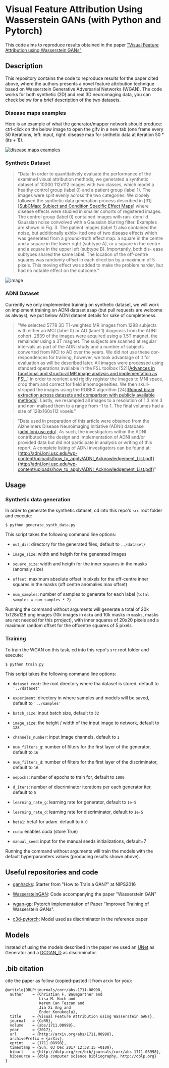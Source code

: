 # Visual Feature Attribution Using Wasserstein GANs (with Python and Pytorch)

This code aims to reproduce results obtained in the paper ["Visual Feature Attribution using Wasserstein GANs"](https://arxiv.org/abs/1711)

## Description

This repository contains the code to reproduce results for the paper cited above, where the authors presents a novel feature attribution technique based on Wasserstein Generative Adversarial Networks (WGAN). The code works for both synthetic (2D) and real 3D neuroimaging data, you can check below for a brief description of the two datasets.

### Disease maps examples

Here is an example of what the generator/mapper network should produce: ctrl-click on the below image to open the gifv in a new tab (one frame every 50 iterations, left: input, right: disease map for sinthetic data at iteration 50 * (its + 1)).

[![disease maps examples](doc/imgs/fake_samples_03100.png)](https://i.imgur.com/TGreChH.gifv)

### Synthetic Dataset

>"Data:
In order to quantitatively evaluate the performance
of the examined visual attribution methods,  we generated
a  synthetic  dataset  of  10000  112x112  images  with  two
classes, which model a healthy control group (label 0) and a
patient group (label 1). The images were split evenly across
the two categories.  We closely followed the synthetic data
generation process described in [31][[SubCMap: Subject and Condition Specific Effect Maps](https://arxiv.org/abs/1701.02610)]
where disease effects were studied in smaller cohorts of registered images.
The control group (label 0) contained images with ran-
dom iid Gaussian noise convolved with a Gaussian blurring
filter.  Examples are shown in Fig.  3.  The patient images
(label 1) also contained the noise,  but additionally exhib-
ited one of two disease effects which was generated from a
ground-truth effect map: a square in the centre and a square
in the lower right (subtype A), or a square in the centre and a
square in the upper left (subtype B). Importantly, both dis-
ease subtypes shared the same label.   The location of the
off-centre squares was randomly offset in each direction by
a maximum of 5 pixels.  This moving effect was added to
make the problem harder, but had no notable effect on the
outcome."

![image](doc/imgs/im3.png)


### ADNI Dataset

Currently we only implemented training on synthetic dataset, we will work on implement training on ADNI dataset asap (but pull requests are welcome as always), we put below ADNI dataset details for sake of completeness.

>"We selected 5778 3D T1-weighted MR images from
1288 subjects with either an MCI (label 0) or AD (label 1) diagnosis from the ADNI cohort. 2839 of the images
were acquired using a 1.5T magnet, the remainder using a
3T magnet. The subjects are scanned at regular intervals as
part of the ADNI study and a number of subjects converted
from MCI to AD over the years. We did not use these cor-
respondences for training, however, we took advantage of it
for evaluation as will be described later.
All images were processed using standard operations
available in the FSL toolbox [52][[Advances in functional and structural MR 
image analysis and implementation as FSL.](https://www.ncbi.nlm.nih.gov/pubmed/15501092)] in order to reorient and
rigidly register the images to MNI space, crop them and
correct for field inhomogeneities. We then skull-stripped
the images using the ROBEX algorithm [24][[Robust brain extraction across datasets and comparison with
publicly available methods](https://www.ncbi.nlm.nih.gov/pubmed/21880566)]. Lastly, we
resampled all images to a resolution of 1.3 mm 3 and nor-
malised them to a range from -1 to 1. The final volumes
had a size of 128x160x112 voxels."

>"Data used in preparation of this article were obtained from
the Alzheimers Disease Neuroimaging Initiative (ADNI) database
([adni.loni.usc.edu](http://adni.loni.usc.edu)).
As such, the investigators within the ADNI
contributed to the design and implementation of ADNI and/or provided data but 
did not participate in analysis or writing of this
report. A complete listing of ADNI investigators can be found at:
[http://adni.loni.usc.edu/wp-content/uploads/how_to_apply/ADNI_Acknowledgement_List.pdf](http://adni.loni.usc.edu/wp-content/uploads/how_to_apply/ADNI_Acknowledgement_List.pdf)"


## Usage

### Synthetic data generation
In order to generate the synthetic dataset, cd into this repo's `src` root folder and execute:

    $ python generate_synth_data.py

This script takes the following command line options:

- `out_dir`: directory for the generated files, default to `../dataset/`

- `image_size`: width and heigth for the generated images

- `square_size`: width and heigth for the inner squares in the masks (anomaly size)

- `offset`: maximum absolute offset in pixels for the off-centre inner squares in the masks (off centre anomalies max offset)

- `num_samples`: number of samples to generate for each label (`total samples = num_samples * 2`)

Running the command without arguments will generate a total of 20k 1x128x128 png images (10k images in `data` and 10k masks in `masks`, masks are not needed for this prroject), with inner squares of 20x20 pixels and a maximum random offset for the offcentre squares of 5 pixels. 

### Training

To train the WGAN on this task, cd into this repo's `src` root folder and execute:

    $ python train.py


This script takes the following command line options:

- `dataset_root`: the root directory where tha dataset is stored, default to `'../dataset'`

- `experiment`: directory in where samples and models will be saved, default to `'../samples'`

- `batch_size`: input batch size, default to `32`

- `image_size`: the height / width of the input image to network, default to `128`

- `channels_number`: input image channels, default to `1`

- `num_filters_g`: number of filters for the first layer of the generator, default to `16`

- `num_filters_d`: number of filters for the first layer of the discriminator, default to `16`

- `nepochs`: number of epochs to train for, default to `1000`

- `d_iters`: number of discriminator iterations per each generator iter, default to `5`

- `learning_rate_g`: learning rate for generator, default to `1e-5`

- `learning_rate_d`: learning rate for discriminator, default to `1e-5`

- `beta1`: beta1 for adam. default to `0.0`

- `cuda`: enables cuda (store True)

- `manual_seed`: input for the manual seeds initializations, default=7

Running the command without arguments will train the models with the default hyperparamters values (producing results shown above).

## Useful repositories and code

 - [ganhacks](https://github.com/soumith/ganhacks): Starter from "How to Train a GAN?" at NIPS2016

 - [WassersteinGAN](https://github.com/martinarjovsky/WassersteinGAN): Code accompanying the paper "Wasserstein GAN"

 - [wgan-gp](https://github.com/caogang/wgan-gp): Pytorch implementation of Paper "Improved Training of Wasserstein GANs".

 - [c3d-pytorch](https://github.com/DavideA/c3d-pytorch/blob/master/C3D_model.py): Model used as discriminator in the reference paper

## Models

Instead of using the models described in the paper we used an [UNet](https://github.com/milesial/Pytorch-UNet) as Generator and a [DCGAN_D](https://github.com/lim0606/pytorch-geometric-gan/blob/master/models/dcgan.py) as discriminator.

## .bib citation
cite the paper as follow (copied-pasted it from arxiv for you):

    @article{DBLP:journals/corr/abs-1711-08998,
      author    = {Christian F. Baumgartner and
                   Lisa M. Koch and
                   Kerem Can Tezcan and
                   Jia Xi Ang and
                   Ender Konukoglu},
      title     = {Visual Feature Attribution using Wasserstein GANs},
      journal   = {CoRR},
      volume    = {abs/1711.08998},
      year      = {2017},
      url       = {http://arxiv.org/abs/1711.08998},
      archivePrefix = {arXiv},
      eprint    = {1711.08998},
      timestamp = {Sun, 03 Dec 2017 12:38:15 +0100},
      biburl    = {http://dblp.org/rec/bib/journals/corr/abs-1711-08998},
      bibsource = {dblp computer science bibliography, http://dblp.org}
    }
